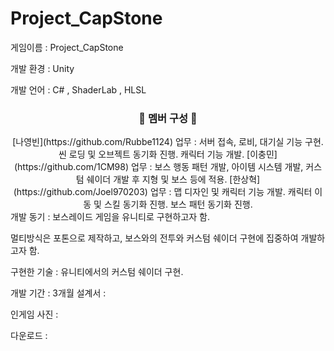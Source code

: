 # Project_CapStone

게임이름 : Project_CapStone

개발 환경 : Unity 
</br>

개발 언어 : C# , ShaderLab , HLSL
</br>


<h3 align="center">🥇 멤버 구성  🥇 </h3>
<div align="center">
    [나영빈](https://github.com/Rubbe1124) 
    업무 : 서버 접속, 로비, 대기실 기능 구현. 씬 로딩 및 오브젝트 동기화 진행. 캐릭터 기능 개발. 
    [이충민](https://github.com/1CM98)
    업무 : 보스 행동 패턴 개발, 아이템 시스템 개발, 커스텀 쉐이더 개발 후 지형 및 보스 등에 적용.
    [한상혁](https://github.com/Joel970203)
    업무 : 맵 디자인 및 캐릭터 기능 개발. 캐릭터 이동 및 스킬 동기화 진행. 보스 패턴 동기화 진행.
    
</div>
개발 동기 : 보스레이드 게임을 유니티로 구현하고자 함.
</br>

멀티방식은 포톤으로 제작하고, 보스와의 전투와 커스텀 쉐이더 구현에 집중하여 개발하고자 함.
</br>

구현한 기술 : 유니티에서의 커스텀 쉐이더 구현.
</br>

개발 기간 : 3개월 
설계서 : 
</br>

인게임 사진 : 
</br>

다운로드 : 
